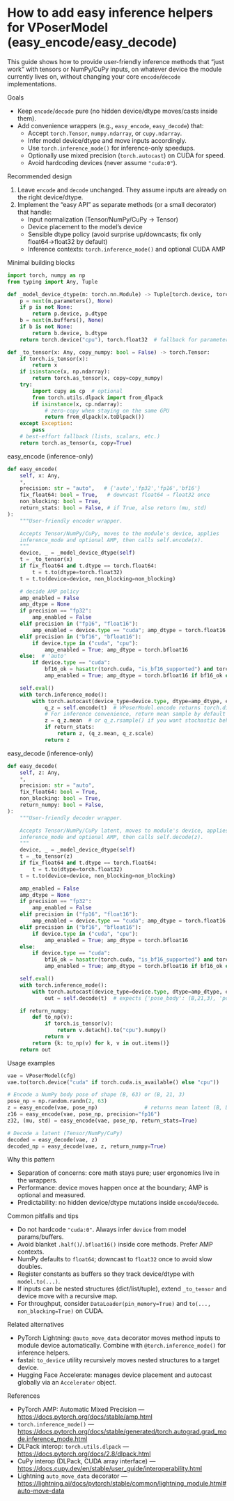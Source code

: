 # How to add easy inference helpers for VPoserModel (easy_encode/easy_decode)

This guide shows how to provide user-friendly inference methods that “just work” with tensors or NumPy/CuPy inputs, on whatever device the module currently lives on, without changing your core `encode`/`decode` implementations.

Goals
- Keep `encode`/`decode` pure (no hidden device/dtype moves/casts inside them).
- Add convenience wrappers (e.g., `easy_encode`, `easy_decode`) that:
  - Accept `torch.Tensor`, `numpy.ndarray`, or `cupy.ndarray`.
  - Infer model device/dtype and move inputs accordingly.
  - Use `torch.inference_mode()` for inference-only speedups.
  - Optionally use mixed precision (`torch.autocast`) on CUDA for speed.
  - Avoid hardcoding devices (never assume `"cuda:0"`).

Recommended design
1) Leave `encode` and `decode` unchanged. They assume inputs are already on the right device/dtype.
2) Implement the “easy API” as separate methods (or a small decorator) that handle:
   - Input normalization (Tensor/NumPy/CuPy → Tensor)
   - Device placement to the model’s device
   - Sensible dtype policy (avoid surprise up/downcasts; fix only float64→float32 by default)
   - Inference contexts: `torch.inference_mode()` and optional CUDA AMP

Minimal building blocks
```python
import torch, numpy as np
from typing import Any, Tuple

def _model_device_dtype(m: torch.nn.Module) -> Tuple[torch.device, torch.dtype]:
    p = next(m.parameters(), None)
    if p is not None:
        return p.device, p.dtype
    b = next(m.buffers(), None)
    if b is not None:
        return b.device, b.dtype
    return torch.device("cpu"), torch.float32  # fallback for parameterless modules

def _to_tensor(x: Any, copy_numpy: bool = False) -> torch.Tensor:
    if torch.is_tensor(x):
        return x
    if isinstance(x, np.ndarray):
        return torch.as_tensor(x, copy=copy_numpy)
    try:
        import cupy as cp  # optional
        from torch.utils.dlpack import from_dlpack
        if isinstance(x, cp.ndarray):
            # zero-copy when staying on the same GPU
            return from_dlpack(x.toDlpack())
    except Exception:
        pass
    # best-effort fallback (lists, scalars, etc.)
    return torch.as_tensor(x, copy=True)
```

easy_encode (inference-only)
```python
def easy_encode(
    self, x: Any,
    *,
    precision: str = "auto",   # {'auto','fp32','fp16','bf16'}
    fix_float64: bool = True,   # downcast float64 → float32 once
    non_blocking: bool = True,
    return_stats: bool = False, # if True, also return (mu, std)
):
    """User-friendly encoder wrapper.

    Accepts Tensor/NumPy/CuPy, moves to the module's device, applies
    inference_mode and optional AMP, then calls self.encode(x).
    """
    device, _ = _model_device_dtype(self)
    t = _to_tensor(x)
    if fix_float64 and t.dtype == torch.float64:
        t = t.to(dtype=torch.float32)
    t = t.to(device=device, non_blocking=non_blocking)

    # decide AMP policy
    amp_enabled = False
    amp_dtype = None
    if precision == "fp32":
        amp_enabled = False
    elif precision in ("fp16", "float16"):
        amp_enabled = device.type == "cuda"; amp_dtype = torch.float16
    elif precision in ("bf16", "bfloat16"):
        if device.type in ("cuda", "cpu"):
            amp_enabled = True; amp_dtype = torch.bfloat16
    else:  # 'auto'
        if device.type == "cuda":
            bf16_ok = hasattr(torch.cuda, "is_bf16_supported") and torch.cuda.is_bf16_supported()
            amp_enabled = True; amp_dtype = torch.bfloat16 if bf16_ok else torch.float16

    self.eval()
    with torch.inference_mode():
        with torch.autocast(device_type=device.type, dtype=amp_dtype, enabled=amp_enabled):
            q_z = self.encode(t)  # VPoserModel.encode returns torch.distributions.Normal
            # For inference convenience, return mean sample by default
            z = q_z.mean  # or q_z.rsample() if you want stochastic behavior
            if return_stats:
                return z, (q_z.mean, q_z.scale)
            return z
```

easy_decode (inference-only)
```python
def easy_decode(
    self, z: Any,
    *,
    precision: str = "auto",
    fix_float64: bool = True,
    non_blocking: bool = True,
    return_numpy: bool = False,
):
    """User-friendly decoder wrapper.

    Accepts Tensor/NumPy/CuPy latent, moves to module's device, applies
    inference_mode and optional AMP, then calls self.decode(z).
    """
    device, _ = _model_device_dtype(self)
    t = _to_tensor(z)
    if fix_float64 and t.dtype == torch.float64:
        t = t.to(dtype=torch.float32)
    t = t.to(device=device, non_blocking=non_blocking)

    amp_enabled = False
    amp_dtype = None
    if precision == "fp32":
        amp_enabled = False
    elif precision in ("fp16", "float16"):
        amp_enabled = device.type == "cuda"; amp_dtype = torch.float16
    elif precision in ("bf16", "bfloat16"):
        if device.type in ("cuda", "cpu"):
            amp_enabled = True; amp_dtype = torch.bfloat16
    else:
        if device.type == "cuda":
            bf16_ok = hasattr(torch.cuda, "is_bf16_supported") and torch.cuda.is_bf16_supported()
            amp_enabled = True; amp_dtype = torch.bfloat16 if bf16_ok else torch.float16

    self.eval()
    with torch.inference_mode():
        with torch.autocast(device_type=device.type, dtype=amp_dtype, enabled=amp_enabled):
            out = self.decode(t)  # expects {'pose_body': (B,21,3), 'pose_body_matrot': (B,21,9)}

    if return_numpy:
        def to_np(v):
            if torch.is_tensor(v):
                return v.detach().to("cpu").numpy()
            return v
        return {k: to_np(v) for k, v in out.items()}
    return out
```

Usage examples
```python
vae = VPoserModel(cfg)
vae.to(torch.device("cuda" if torch.cuda.is_available() else "cpu"))

# Encode a NumPy body pose of shape (B, 63) or (B, 21, 3)
pose_np = np.random.randn(2, 63)
z = easy_encode(vae, pose_np)               # returns mean latent (B, D)
z16 = easy_encode(vae, pose_np, precision="fp16")
z32, (mu, std) = easy_encode(vae, pose_np, return_stats=True)

# Decode a latent (Tensor/NumPy/CuPy)
decoded = easy_decode(vae, z)
decoded_np = easy_decode(vae, z, return_numpy=True)
```

Why this pattern
- Separation of concerns: core math stays pure; user ergonomics live in the wrappers.
- Performance: device moves happen once at the boundary; AMP is optional and measured.
- Predictability: no hidden device/dtype mutations inside `encode`/`decode`.

Common pitfalls and tips
- Do not hardcode `"cuda:0"`. Always infer `device` from model params/buffers.
- Avoid blanket `.half()`/`.bfloat16()` inside core methods. Prefer AMP contexts.
- NumPy defaults to `float64`; downcast to `float32` once to avoid slow doubles.
- Register constants as buffers so they track device/dtype with `model.to(...)`.
- If inputs can be nested structures (dict/list/tuple), extend `_to_tensor` and device move with a recursive map.
- For throughput, consider `DataLoader(pin_memory=True)` and `to(..., non_blocking=True)` on CUDA.

Related alternatives
- PyTorch Lightning: `@auto_move_data` decorator moves method inputs to module device automatically. Combine with `@torch.inference_mode()` for inference helpers.
- fastai: `to_device` utility recursively moves nested structures to a target device.
- Hugging Face Accelerate: manages device placement and autocast globally via an `Accelerator` object.

References
- PyTorch AMP: Automatic Mixed Precision — https://docs.pytorch.org/docs/stable/amp.html
- `torch.inference_mode()` — https://docs.pytorch.org/docs/stable/generated/torch.autograd.grad_mode.inference_mode.html
- DLPack interop: `torch.utils.dlpack` — https://docs.pytorch.org/docs/2.8/dlpack.html
- CuPy interop (DLPack, CUDA array interface) — https://docs.cupy.dev/en/stable/user_guide/interoperability.html
- Lightning `auto_move_data` decorator — https://lightning.ai/docs/pytorch/stable/common/lightning_module.html#auto-move-data